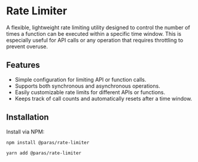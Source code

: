 # Rate Limiter

A flexible, lightweight rate limiting utility designed to control the number of times a function can be executed within a specific time window. This is especially useful for API calls or any operation that requires throttling to prevent overuse.

## Features

- Simple configuration for limiting API or function calls.
- Supports both synchronous and asynchronous operations.
- Easily customizable rate limits for different APIs or functions.
- Keeps track of call counts and automatically resets after a time window.

## Installation

Install via NPM:

```bash
npm install @paras/rate-limiter

yarn add @paras/rate-limiter

